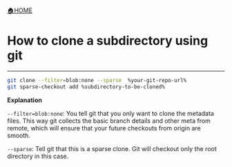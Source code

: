[🏠HOME](./README.md)

# How to clone a subdirectory using git

---

```bash
git clone --filter=blob:none --sparse  %your-git-repo-url%
git sparse-checkout add %subdirectory-to-be-cloned%
```


**Explanation**

`--filter=blob:none`: You tell git that you only want to clone the metadata files. This way git collects the basic branch details and other meta from remote, which will ensure that your future checkouts from origin are smooth.

`--sparse`: Tell git that this is a sparse clone. Git will checkout only the root directory in this case.
